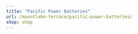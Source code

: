```yaml
---
title: "Pacific Power Batteries"
url: /mountlake-terrace/pacific-power-batteries/
shop: shop
---
```

